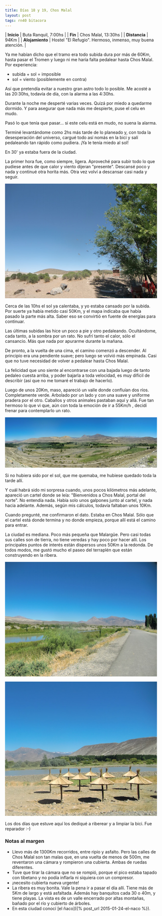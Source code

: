 ```yaml
---
title: Días 18 y 19, Chos Malal
layout: post
tags: rn40 bitacora
---
```


| **Inicio**      | Buta Ranquil, 7:00hs |
| **Fin**         | Chos Malal, 13:30hs |
| **Distancia**   | 94Km |
| **Alojamiento** | Hostel "El Refugio". Hermoso, inmenso, muy buena atención. |

Ya me habían dicho que el tramo era todo subida dura por más de 60Km, hasta pasar el Tromen y luego ni me haría falta pedalear hasta Chos Malal. Por experiencia:

 - subida + sol = imposible
 - sol = viento (posiblemente en contra)

Así que pretendía evitar a nuestro gran astro todo lo posible. Me acosté a las 20:30hs, todavía de día, con la alarma a las 4:30hs.

Durante la noche me desperté varias veces. Quizá por miedo a quedarme dormido. Y para asegurar que nada más me despierte, puse el celu en mudo.

Pasó lo que tenía que pasar... si este celu está en mudo, no suena la alarma.

Terminé levantándome como 2hs más tarde de lo planeado y, con toda la desesperación del universo, cargué todo así nomás en la bici y salí pedaleando tan rápido como pudiera. ¡Ya le tenía miedo al sol!

En 30' ya estaba fuera de la ciudad.

La primer hora fue, como siempre, ligera. Aproveché para subir todo lo que pudiese antes de que calor y viento dijeran "presente". Descansé poco y nada y continué otra horita más. Otra vez volví a descansar casi nada y seguir.

[![](/images/2015-01-23-chos-malal_0_thumb.jpg)](/images/2015-01-23-chos-malal_0.jpg)

Cerca de las 10hs el sol ya calentaba, y yo estaba cansado por la subida. Por suerte ya había metido casi 50Km, y el mapa indicaba que había pasado la parte más alta. Saber eso se convirtió en fuente de energías para continuar.

Las últimas subidas las hice un poco a pie y otro pedaleando. Ocultándome, cada tanto, a la sombra por un rato. No sufrí tanto el calor, sólo el cansancio. Más que nada por apurarme durante la mañana.

De pronto, a la vuelta de una cima, el camino comenzó a descender. Al principio era una pendiente suave; pero luego se volvió más empinada. Casi que no tuve necesidad de volver a pedalear hasta Chos Malal.

La felicidad que uno siente al encontrarse con una bajada luego de tanto pedaleo cuesta arriba, y poder bajarla a toda velocidad, es muy difícil de describir (así que no me tomaré el trabajo de hacerlo).

Luego de unos 20Km, maso, apareció un valle donde confluían dos ríos. Completamente verde. Arbolado por un lado y con una suave y uniforme pradera por el otro. Caballos y otros animales pastaban aquí y allá. Fue tan hermoso lo que vi que, aún con toda la emoción de ir a 55Km/h , decidí frenar para contemplarlo un rato.

[![](/images/2015-01-23-chos-malal_1_thumb.jpg)](/images/2015-01-23-chos-malal_1.jpg)

Si no hubiera sido por el sol, que me quemaba, me hubiese quedado toda la tarde allí.

Y cuál habrá sido mi sorpresa cuando, unos pocos kilómetros más adelante, apareció un cartel donde se leía: "Bienvenidos a Chos Malal, portal del norte". No entendía nada. Había solo unos galpones junto al cartel, y nada hacia adelante. Además, según mis cálculos, todavía faltaban unos 10Km.

Cuando pregunté, me confirmaron el dato. Estaba en Chos Malal. Sólo que el cartel está donde termina y no donde empieza, porque allí está el camino para entrar.

La ciudad es mediana. Poco más pequeña que Malargüe. Pero casi todas sus calles son de tierra, no tiene veredas y hay poco por hacer allí. Los principales puntos de interés están dispersos unos 50Km a la redonda. De todos modos, me gustó mucho el paseo del terraplén que están construyendo en la ribera.

[![](/images/2015-01-23-chos-malal_2_thumb.jpg)](/images/2015-01-23-chos-malal_2.jpg)

[![](/images/2015-01-23-chos-malal_3_thumb.jpg)](/images/2015-01-23-chos-malal_3.jpg)

Los dos días que estuve aquí los dediqué a riberear y a limpiar la bici. Fue reparador :-)

### Notas al margen
 - Llevo más de 1300Km recorridos, entre ripio y asfalto. Pero las calles de Chos Malal son tan malas que, en una vuelta de menos de 500m, me reventaron una cámara y rompieron una cubierta. Ambas de ruedas diferentes.
  - Tuve que tirar la cámara que no se rompió, porque el pico estaba tapado con tibetano y no podía inflarla ni siquiera con un compresor.
  - ¡necesito cubierta nueva urgente!
 - La ribera es muy bonita. Vale la pena ir a pasar el día allí. Tiene más de 5Km de largo y está asfaltada. Además hay banquitos cada 30 o 40m, y tiene playas. La vista es de un valle encerrado por altas montañas, bañado por el río y cubierto de árboles.
 - En esta ciudad conocí [el ñaco]({% post_url 2015-01-24-el-naco %}).